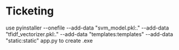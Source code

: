# Ticketing

use pyinstaller --onefile --add-data "svm_model.pkl:." --add-data "tfidf_vectorizer.pkl:." --add-data "templates:templates" --add-data "static:static" app.py to create .exe

